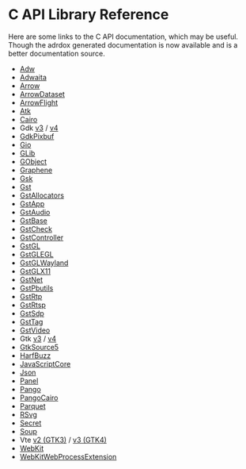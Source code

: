 C API Library Reference
=======================

Here are some links to the C API documentation, which may be useful.
Though the adrdox generated documentation is now available and is a better documentation source.

 * [Adw](https://gnome.pages.gitlab.gnome.org/libadwaita/doc/main/)
 * [Adwaita](https://gnome.pages.gitlab.gnome.org/libadwaita/doc/)
 * [Arrow](https://arrow.apache.org/docs/c_glib/arrow-glib/index.html)
 * [ArrowDataset](https://arrow.apache.org/docs/c_glib/arrow-dataset-glib/index.html)
 * [ArrowFlight](https://arrow.apache.org/docs/c_glib/arrow-flight-glib/index.html)
 * [Atk](https://docs.gtk.org/atk/)
 * [Cairo](https://www.cairographics.org/manual/)
 * Gdk [v3](https://docs.gtk.org/gdk3/) / [v4](https://docs.gtk.org/gdk4/)
 * [GdkPixbuf](https://docs.gtk.org/gdk-pixbuf/)
 * [Gio](https://docs.gtk.org/gio/)
 * [GLib](https://docs.gtk.org/glib/)
 * [GObject](https://docs.gtk.org/gobject/)
 * [Graphene](https://ebassi.github.io/graphene/docs/)
 * [Gsk](https://docs.gtk.org/gsk4/)
 * [Gst](https://gstreamer.freedesktop.org/documentation/gstreamer/gi-index.html?gi-language=c)
 * [GstAllocators](https://gstreamer.freedesktop.org/documentation/allocators/index.html?gi-language=c)
 * [GstApp](https://gstreamer.freedesktop.org/documentation/applib/index.html?gi-language=c)
 * [GstAudio](https://gstreamer.freedesktop.org/documentation/audio/index.html?gi-language=c)
 * [GstBase](https://gstreamer.freedesktop.org/documentation/base/index.html?gi-language=c)
 * [GstCheck](https://gstreamer.freedesktop.org/documentation/check/index.html?gi-language=c)
 * [GstController](https://gstreamer.freedesktop.org/documentation/controller/index.html?gi-language=c)
 * [GstGL](https://gstreamer.freedesktop.org/documentation/gl/index.html?gi-language=c)
 * [GstGLEGL](https://gstreamer.freedesktop.org/documentation/gl-egl/index.html?gi-language=c)
 * [GstGLWayland](https://gstreamer.freedesktop.org/documentation/gl-wayland/index.html?gi-language=c)
 * [GstGLX11](https://gstreamer.freedesktop.org/documentation/gl-x11/index.html?gi-language=c)
 * [GstNet](https://gstreamer.freedesktop.org/documentation/net/index.html?gi-language=c)
 * [GstPbutils](https://gstreamer.freedesktop.org/documentation/pbutils/gstpbutils.html?gi-language=c)
 * [GstRtp](https://gstreamer.freedesktop.org/documentation/rtplib/index.html?gi-language=c)
 * [GstRtsp](https://gstreamer.freedesktop.org/documentation/rtsplib/index.html?gi-language=c)
 * [GstSdp](https://gstreamer.freedesktop.org/documentation/sdp/index.html?gi-language=c)
 * [GstTag](https://gstreamer.freedesktop.org/documentation/tag/index.html?gi-language=c)
 * [GstVideo](https://gstreamer.freedesktop.org/documentation/video/index.html?gi-language=c)
 * Gtk [v3](https://docs.gtk.org/gtk4/) / [v4](https://docs.gtk.org/gtk4/)
 * [GtkSource5](https://gnome.pages.gitlab.gnome.org/gtksourceview/gtksourceview5/)
 * [HarfBuzz](https://harfbuzz.github.io/index.html)
 * [JavaScriptCore](https://webkitgtk.org/reference/jsc-glib/stable/)
 * [Json](https://gnome.pages.gitlab.gnome.org/json-glib/)
 * [Panel](https://gnome.pages.gitlab.gnome.org/libpanel/panel-1.0/)
 * [Pango](https://docs.gtk.org/Pango/)
 * [PangoCairo](https://docs.gtk.org/PangoCairo/)
 * [Parquet](https://arrow.apache.org/docs/c_glib/parquet-glib/index.html)
 * [RSvg](https://gnome.pages.gitlab.gnome.org/librsvg/Rsvg-2.0/index.html)
 * [Secret](https://gnome.pages.gitlab.gnome.org/libsecret/)
 * [Soup](https://libsoup.gnome.org/libsoup-3.0/index.html)
 * Vte [v2 (GTK3)](https://gnome.pages.gitlab.gnome.org/vte/gtk3/) / [v3 (GTK4)](https://gnome.pages.gitlab.gnome.org/vte/gtk4/)
 * [WebKit](https://webkitgtk.org/reference/webkitgtk/stable/)
 * [WebKitWebProcessExtension](https://webkitgtk.org/reference/webkitgtk-web-process-extension/stable/index.html)
